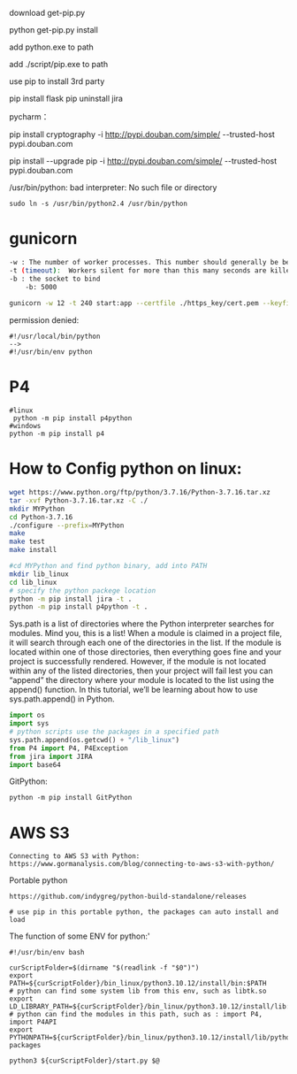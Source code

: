 download get-pip.py

python get-pip.py install

add python.exe to path

add ./script/pip.exe to path

use pip to install 3rd party

pip install flask
pip uninstall jira

pycharm：

pip install cryptography -i http://pypi.douban.com/simple/ --trusted-host pypi.douban.com

pip install --upgrade pip -i http://pypi.douban.com/simple/ --trusted-host pypi.douban.com



/usr/bin/python: bad interpreter: No such file or directory 

```
sudo ln -s /usr/bin/python2.4 /usr/bin/python
```







# gunicorn

```sh
-w : The number of worker processes. This number should generally be between 2-4 workers per core in the server. 
-t (timeout):  Workers silent for more than this many seconds are killed and restarted.
-b : the socket to bind
	-b: 5000
	
gunicorn -w 12 -t 240 start:app --certfile ./https_key/cert.pem --keyfile ./https_key/key.pem -b :5000 2>&1 | tee start.log
```

permission denied:

```
#!/usr/local/bin/python
-->
#!/usr/bin/env python
```

# P4

```
#linux
 python -m pip install p4python 
#windows
python -m pip install p4
```

# How to Config python on linux:

```sh
wget https://www.python.org/ftp/python/3.7.16/Python-3.7.16.tar.xz
tar -xvf Python-3.7.16.tar.xz -C ./
mkdir MYPython
cd Python-3.7.16
./configure --prefix=MYPython
make
make test
make install

#cd MYPython and find python binary, add into PATH
mkdir lib_linux
cd lib_linux
# specify the python packege location
python -m pip install jira -t .
python -m pip install p4python -t .
```

Sys.path is a list of directories where the Python interpreter searches for modules. Mind you, this is a list! When a module is claimed in a project file, it will search through each one of the directories in the list. If the module is located within one of those directories, then everything goes fine and your project is successfully rendered. However, if the module is not located within any of the listed directories, then your project will fail lest you can “append” the directory where your module is located to the list using the append() function. In this tutorial, we’ll be learning about how to use sys.path.append() in Python.

```py
import os
import sys
# python scripts use the packages in a specified path
sys.path.append(os.getcwd() + "/lib_linux")
from P4 import P4, P4Exception
from jira import JIRA
import base64
```

GitPython:

```
python -m pip install GitPython
```

# AWS S3

```
Connecting to AWS S3 with Python:
https://www.gormanalysis.com/blog/connecting-to-aws-s3-with-python/
```

Portable python

```
https://github.com/indygreg/python-build-standalone/releases

# use pip in this portable python, the packages can auto install and load
```





The function of some ENV for python:'

```
#!/usr/bin/env bash

curScriptFolder=$(dirname "$(readlink -f "$0")")
export PATH=${curScriptFolder}/bin_linux/python3.10.12/install/bin:$PATH
# python can find some system lib from this env, such as libtk.so
export LD_LIBRARY_PATH=${curScriptFolder}/bin_linux/python3.10.12/install/lib:$LD_LIBRARY_PATH
# python can find the modules in this path, such as : import P4, import P4API
export PYTHONPATH=${curScriptFolder}/bin_linux/python3.10.12/install/lib/python3.10/site-packages

python3 ${curScriptFolder}/start.py $@

```

